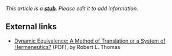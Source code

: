 *This article is a **[stub](http://www.theopedia.com/Category:Theopedia_stubs "Category:Theopedia stubs")**. Please edit it to add information.*
## External links

-   [Dynamic Equivalence: A Method of Translation or a System of Hermeneutics?](http://www.tms.edu/tmsj/tmsj1g.pdf)
    (PDF), by Robert L. Thomas



